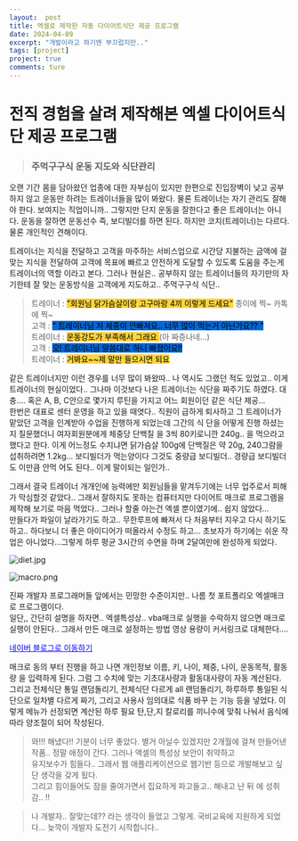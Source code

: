 ```yaml
---
layout:  post
title: 엑셀로 제작한 자동 다이어트식단 제공 프로그램
date: 2024-04-09
excerpt: "개발이라고 하기엔 부끄럽지만.."
tags: [project]
project: true
comments: ture 
---
```



# 전직 경험을 살려 제작해본 엑셀 다이어트식단 제공 프로그램

>  ### 주먹구구식 운동 지도와 식단관리

오랜 기간 몸을 담아왔던 업종에 대한 자부심이 있지만 한편으로 진입장벽이 낮고 공부하지 않고 운동만 하려는 트레이너들을 많이 봐왔다.
물론 트레이너는 자기 관리도 잘해야 한다. 보여지는 직업이니까..
그렇지만 단지 운동을 잘한다고 좋은 트레이너는 아니다. 운동을 잘하면 운동선수 즉, 보디빌더를 하면 된다. 하지만 코치(트레이너)는 다르다. 물론
개인적인 견해이다.

트레이너는 지식을 전달하고 고객을 마주하는 서비스업으로 시간당 지불하는 금액에 걸맞는 지식을 전달하여 고객에 목표에 빠르고 안전하게
도달할 수 있도록 도움을 주는게 트레이너의 역할 이라고 본다. 그러나 현실은.. 공부하지 않는 트레이너들의 자기만의 자기한테 잘 맞는 운동방식을 
고객에게 지도하고.. 주먹구구식 식단.. 

> 트레이너 : <mark style='background-color: #ffd33d'>"회원님 닭가슴살이랑 고구마랑 4끼 이렇게 드세요"</mark>   종이에 찍~ 카톡에 찍~<br/>
  고객 : <mark style='background-color: #0366d6'>" 트레이너님 저 체중이 안빠져요.. 너무 많이 먹는거 아닌가요?? "</mark><br/> 
> 트레이너 : <mark style='background-color: #ffd33d'> 운동강도가 부족해서 그래요 </mark> (아 짜증나네...)<br/>
> 고객 : <mark style='background-color: #0366d6'>오! 트레이너님 말씀대로 하니 빠졌어요!!</mark><br/>
> 트레이너 : <mark style='background-color: #ffd33d'>거봐요~~제 말만 들으시면 되요</mark>

같은 트레이너지만 이런 경우를 너무 많이 봐왔따.. 나 역시도 그랬던 적도 있었고.. 이게 트레이너의 현실이었다.. 그나마 이것보다 나은 트레이너는 
식단을 짜주기도 하였다. 대충.... 혹은 A, B, C안으로 몇가지 루틴을 가지고 어느 회원이던 같은 식단 제공...<br/>
한번은 대표로 센터 운영을 하고 있을 때엿다.. 직원이 급하게 퇴사하고 그 트레이너가 맡았던 고객을 인계받아 수업을 진행하게 되었는데 그간의 식
단을 어떻게 진행 하셨는지 질문했더니 여자회원분에게 체중당 단백질 을 3씩 80키로니깐 240g.. 을 먹으라고 했다고 한다.  이게 어느정도 수치냐면 
닭가슴살 100g에 단백질은 약 20g, 240그람을 섭취하려면 1.2kg... 보디빌더가 먹는양이다 그것도 중량급 보디빌더.. 경량급 보디빌더도 이만큼 안먹
어도 된다.. 이게 말이되는 일인가.. 

그래서 결국 트레이너 개개인에 능력에만 회원님들을 맡겨두기에는 너무 업주로서 피해가 막심할것 같았다.. 그래서 잘하지도 못하는 컴퓨터지만 다이어트 
매크로 프로그램을 제작해 보기로 마음 먹었다.. 그러나 할줄 아는건 엑셀 뿐이였기에.. 쉽지 않았다...<br/>
만들다가 파일이 날라가기도 하고.. 무한루프에 빠져서 다 처음부터 지우고 다시 하기도 하고.. 하다보니 더 좋은 아이디어가 떠올라서 수정도 하고...
초보자가 하기에는 쉬운 작업은 아니었다...그렇게 하루 평균 3시간의 수면을 하며 2달여만에 완성하게 되었다.


![diet.jpg](..%2Fassets%2Fimg%2Fdiet.jpg)


![macro.png](..%2Fassets%2Fimg%2Fmacro.png)



진짜 개발자 프로그래머들 앞에서는 민망한 수준이지만.. 나름 첫 포트폴리오 엑셀매크로 프로그램이다. <br/>
일단,, 간단히 설명을 하자면.. 엑셀특성상.. vba매크로 실행을 수락하지 않으면 매크로 실행이 안된다.. 그래서 만든 매크로 설정하는 방법 영상 용량이 커서링크로 대체한다....<br/>

<a href="https://blog.naver.com/oasisefit/223384978919" style="color:blue;">네이버 블로그로 이동하기</a>

매크로 동의 부터  진행을 하고 나면 개인정보 이름, 키, 나이, 체중, 나이, 운동목적, 활동량 을 입력하게 된다. 그럼 그 수치에 맞는 기초대사량과 활동대사량이 자동 계산된다.<br/>
그리고 전체식단 통일 랜덤돌리기, 전체식단 다르게 all 랜덤돌리기, 하루하루 통일된 식단으로 일차별 다르게 짜기, 그리고 사용사 임의대로 식품 바꾸
는 기능 등을 넣었다. 이렇게 메뉴가 선정되면 계산된 하루 필요 탄,단,지 칼로리를 끼니수에 맞춰 나눠서 음식에따라 양조절이 되어 작성된다.

> 와!!! 해냈다!! 기분이 너무 좋았다. 별거 아닐수 있겠지만 2개월에 걸쳐 만들어낸 작품.. 정말 애정이 간다. 그러나 액셀의 특성상 보안이 취약하고<br/>
> 유지보수가 힘들다.. 그래서 웹 애플리케이션으로 웹기반 등으로 개발해보고 싶단 생각을 갖게 됬다.<br/>
> 그리고 힘이들어도 잠을 줄여가면서 집요하게 파고들고.. 해내고 난 뒤 에 성취감.. !! <br/>


>나 개발자.. 잘맞는데?? 라는 생각이 들었고 그렇게. 국비교육에 지원하게 되었다... 늦깍이 개발자 도전기 시작합니다..
